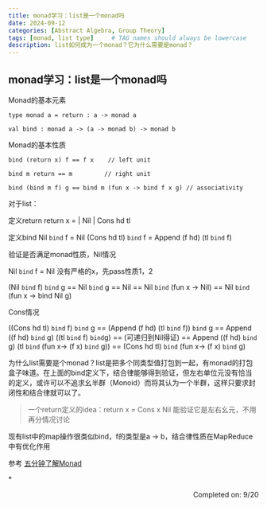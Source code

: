 ```yaml
---
title: monad学习：list是一个monad吗
date: 2024-09-12
categories: [Abstract Algebra, Group Theory]
tags: [monad, list type]     # TAG names should always be lowercase
description: list如何成为一个monad？它为什么需要是monad？
---
```



## monad学习：list是一个monad吗

Monad的基本元素

```F#
type monad a = return : a -> monad a

val bind : monad a -> (a -> monad b) -> monad b
```

Monad的基本性质

```F#
bind (return x) f == f x    // left unit

bind m return == m         // right unit

bind (bind m f) g == bind m (fun x -> bind f x g) // associativity
```

对于list：

定义return
return x = | Nil
           | Cons hd tl

定义bind
Nil `bind` f = Nil
(Cons hd tl) `bind` f = Append (f hd) (tl `bind` f)

验证是否满足monad性质，Nil情况

Nil `bind` f = Nil 没有严格的x，先pass性质1，2

(Nil `bind` f) `bind` g == Nil `bind` g == Nil == Nil `bind` (fun x -> Nil) == Nil `bind` (fun x -> bind Nil g)

Cons情况

((Cons hd tl) `bind` f) `bind` g == (Append (f hd) (tl `bind` f)) `bind` g 
    == Append ((f hd) `bind` g) ((tl `bind` f) `bind`g) 
    == (可递归到Nil得证)
    == Append ((f hd) `bind` g) (tl `bind` (fun x-> (f x) `bind` g))
    == (Cons hd tl) `bind` (fun x-> (f x) `bind` g) 

为什么list需要是个monad？list是把多个同类型值打包到一起，有monad的打包盒子味道。在上面的bind定义下，结合律能够得到验证，但左右单位元没有恰当的定义，或许可以不追求幺半群（Monoid）而将其认为一个半群，这样只要求封闭性和结合律就可以了。

> 一个return定义的idea：return x = Cons x Nil 能验证它是左右幺元，不用再分情况讨论

现有list中的map操作很类似bind，f的类型是a -> b，结合律性质在MapReduce中有优化作用

参考
[五分钟了解Monad](https://www.cnblogs.com/Helium-Air/p/15646488.html)

*<p align="right">Completed on: 9/20</p>